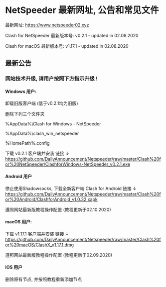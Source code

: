 # NetSpeeder 最新网址, 公告和常见文件

最新网址: https://www.netspeeder02.xyz

Clash for NetSpeeder 最新版本号: v0.2.1 - updated in 02.08.2020

Clash for macOS 最新版本号: v1.17.1 - updated in 02.08.2020

## 最新公告
### 网站技术升级, 请用户按照下方指示升级 !

#### Windows 用户:
卸载旧版客户端 (低于v0.2.1均为旧版)

删除下列三个文件夹

%AppData%\Clash for Windows - NetSpeeder

%AppData%\clash_win_netspeeder

%HomePath%\.config

下载 v0.2.1 客户端并安装 链接 ↓ https://github.com/DailyAnnouncement/Netspeeder/raw/master/Clash%20for%20NetSpeeder/ClashforWindows-NetSpeeder_v0.2.1.exe

#### Android 用户
停止使用Shadowsocks, 下载全新客户端 Clash for Android 链接 ↓ https://github.com/DailyAnnouncement/Netspeeder/raw/master/Clash%20for%20Android/ClashforAndroid_v1.0.32.xapk

遵照网站最新版教程操作配置 (教程更新于02.10.2020)


#### macOS 用户:

下载 v1.17.1 客户端并安装 链接 ↓ https://github.com/DailyAnnouncement/Netspeeder/raw/master/Clash%20for%20macOS/ClashX_v1.17.1.dmg

遵照网站最新版教程操作配置 (教程更新于02.09.2020)

#### iOS 用户
删除原有节点, 并按照教程重新添加节点
